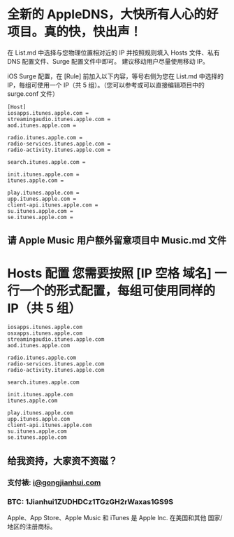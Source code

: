 # 全新的 AppleDNS，大快所有人心的好项目。真的快，快出声！

在 List.md 中选择与您物理位置相对近的 IP 并按照规则填入 Hosts 文件、私有 DNS 配置文件、Surge 配置文件中即可。
建议移动用户尽量使用移动 IP。

iOS Surge 配置，在 [Rule] 前加入以下内容，等号右侧为您在 List.md 中选择的 IP，每组可使用一个 IP（共 5 组）。（您可以参考或可以直接编辑项目中的 surge.conf 文件）
```
[Host]
iosapps.itunes.apple.com = 
streamingaudio.itunes.apple.com = 
aod.itunes.apple.com = 

radio.itunes.apple.com = 
radio-services.itunes.apple.com = 
radio-activity.itunes.apple.com = 

search.itunes.apple.com = 

init.itunes.apple.com = 
itunes.apple.com = 

play.itunes.apple.com = 
upp.itunes.apple.com = 
client-api.itunes.apple.com = 
su.itunes.apple.com = 
se.itunes.apple.com = 

```
## 请 Apple Music 用户额外留意项目中 Music.md 文件

# Hosts 配置 您需要按照 [IP 空格 域名] 一行一个的形式配置，每组可使用同样的 IP（共 5 组）
```
iosapps.itunes.apple.com
osxapps.itunes.apple.com
streamingaudio.itunes.apple.com
aod.itunes.apple.com

radio.itunes.apple.com
radio-services.itunes.apple.com
radio-activity.itunes.apple.com

search.itunes.apple.com

init.itunes.apple.com
itunes.apple.com

play.itunes.apple.com
upp.itunes.apple.com
client-api.itunes.apple.com
su.itunes.apple.com
se.itunes.apple.com
```

## 给我资持，大家资不资磁？
### 支付裱: i@gongjianhui.com
### BTC: 1Jianhui1ZUDHDCz1TGzGH2rWaxas1GS9S

Apple、App Store、Apple Music 和 iTunes 是 Apple Inc. 在美国和其他 国家/地区的注册商标。

